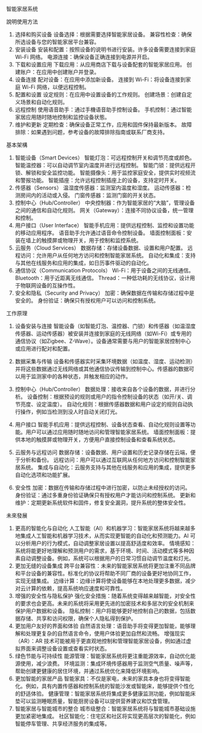 智能家居系统

說明使用方法
1. 选择和购买设备
设备选择：根据需要选择智能家居设备。
兼容性检查：确保所选设备与您的智能家居平台兼容。
2. 安装设备
安装和配置：按照设备的说明书进行安装。许多设备需要连接到家庭 Wi-Fi 网络。
电源连接：确保设备正确连接到电源并开启。
3. 下载和设置应用
下载应用：从应用商店下载与设备配套的智能家居应用。
创建账户：在应用中创建账户并登录。
4. 设备连接
配对设备：在应用中添加新设备。
连接到 Wi-Fi：将设备连接到家庭 Wi-Fi 网络，以便远程控制。
5. 配置和设置
设定规则：在应用中设置设备的工作规则。
创建场景：创建自定义场景和自动化规则。
6. 远程控制
使用语音助手：通过手機语音助手控制设备。
手机控制：通过智能家居应用随时随地控制和监控设备状態。
7. 维护和更新
定期检查：确保设备正常工作，应用和固件保持最新版本。
故障排除：如果遇到问题，参考设备的故障排除指南或联系厂商支持。


基本架構
1. 智能设备（Smart Devices）
智能灯泡：可远程控制开关和调节亮度或颜色。
智能温控器：可以自动调节室内温度并进行远程控制。
智能门锁：提供远程开锁、解锁和安全监控功能。
智能摄像头：用于监控家庭安全，提供实时视频流和警报功能。
智能插座：允许远程控制插座上的设备，支持定时开关。
2. 传感器（Sensors）
温湿度传感器：监测室内温度和湿度。
运动传感器：检测房间内的活动或入侵。
门窗传感器：监测门窗的开关状态。
3. 控制中心（Hub/Controller）
中央控制器：作为智能家居的“大脑”，管理设备之间的通信和自动化规则。
网关（Gateway）：连接不同协议设备，统一管理和控制。
4. 用户接口（User Interface）
智能手机应用：提供远程控制、监控和设置功能的移动应用程序。
语音助手允许通过语音命令控制设备。
墙面控制面板：安装在墙上的触摸屏或物理开关，用于控制和监控系统。
5. 云服务（Cloud Services）
数据存储：存储设备数据、设置和用户配置。
远程访问：允许用户从任何地方访问和控制智能家居系统。
自动化和集成：支持与其他在线服务和应用的集成，如日历事件驱动的自动化。
6. 通信协议（Communication Protocols）
Wi-Fi：用于设备之间的无线通信。
Bluetooth：用于近距离无线通信。
Thread：一种低功耗的无线协议，设计用于物联网设备的互操作性。
7. 安全和隐私（Security and Privacy）
加密：确保数据在传输和存储过程中是安全的。
身份验证：确保只有授权用户可以访问和控制系统。


工作原理
1. 设备安装与连接
智能设备（如智能灯泡、温控器、门锁）和传感器（如温湿度传感器、运动传感器）被安装并连接到家庭的无线网络（如Wi-Fi）或专用的通信协议（如Zigbee、Z-Wave）。设备通常需要与用户的智能家居控制中心或应用进行配对和配置。

2. 数据采集与传输
设备和传感器实时采集环境数据（如温度、湿度、运动检测）并将这些数据通过无线网络或其他通信协议传输到控制中心。传感器的数据可以用于监测家中的各种状态，并触发相应的动作。

3. 控制中心（Hub/Controller）
数据处理：接收来自各个设备的数据，并进行分析。
设备控制：根据预设的规则或用户的指令控制设备的状态（如开/关、调节亮度、设定温度）。
自动化规则：根据传感器数据和用户设定的规则自动执行操作，例如当检测到没人时自动关闭灯光。
4. 用户接口
智能手机应用：提供远程控制、设备状态查看、自动化规则设置等功能。用户可以通过应用随时随地访问和管理智能家居系统。
墙面控制面板：提供本地的触摸屏或物理开关，方便用户直接控制设备和查看系统状态。
5. 云服务与远程访问
数据存储：设备数据、用户设置和历史记录存储在云端，便于分析和备份。
远程访问：用户可以通过互联网从任何地方访问和控制智能家居系统。
集成与自动化：云服务支持与其他在线服务和应用的集成，提供更多自动化选项和功能扩展。
6. 安全性
加密：数据在传输和存储过程中进行加密，以防止未经授权的访问。
身份验证：通过多重身份验证确保只有授权用户才能访问和控制系统。
更新和维护：定期更新系统软件和固件，修复安全漏洞，提升系统的整体安全性。


未來發展
1. 更高的智能化与自动化
人工智能（AI）和机器学习：智能家居系统将越来越多地集成人工智能和机器学习技术，从而实现更智能的自动化和预测能力。AI 可以分析用户的行为模式，自动调整家居设置以提高舒适度和效率。
情境感知：系统将能更好地理解和预测用户的需求，基于环境、时间、活动模式等多种因素自动调整设备。例如，系统可以根据用户的日常习惯自动调节温度和灯光。
2. 更加无缝的设备集成
跨平台兼容性：未来的智能家居系统将更加注重不同品牌和平台设备的兼容性。标准化的协议将帮助不同厂商的设备更好地协同工作，实现无缝集成。
边缘计算：边缘计算将使设备能够在本地处理更多数据，减少对云计算的依赖，提高系统响应速度和可靠性。
3. 增强的安全性与隐私保护
强化安全措施：随着系统变得越来越智能，对安全性的要求也会更高。未来的系统将采用更先进的加密技术和多层次的安全机制来保护用户数据和设备。
隐私控制：用户将能够更好地控制自己的数据，包括数据存储、共享和访问权限，确保个人隐私得到保护。
4. 更加用户友好的界面和体验
自然语言处理：语音助手将变得更加智能，能够理解和处理更复杂的自然语言命令，使用户体验更加自然和流畅。
增强现实（AR）：AR 技术可能被用于更直观地控制和管理智能家居设备，例如通过虚拟界面来调整设备设置或查看实时状态。
5. 绿色节能与可持续性
能源管理：智能家居系统将更注重能源效率，自动优化能源使用，减少浪费。
环境监测：集成环境传感器用于监测空气质量、噪声等，帮助创建更健康的居住环境，并通过系统优化来降低环境影响。
6. 更加智能的家居产品
智能家具：不仅是家电，未来的家具本身也将变得智能化。例如，具有内置传感器和控制系统的智能沙发或智能床，能够提供个性化的舒适体验。
健康管理：智能家居系统将集成更多健康监测功能，例如智能床垫可以监测睡眠质量，智能厨房设备可以提供营养建议和饮食管理。
7. 智能家居与智能城市的整合
城市级整合：智能家居系统将与智能城市基础设施更加紧密地集成。
社区智能化：住宅区和社区将实现更高层次的智能化，例如智能停车管理、共享经济服务的集成等。







